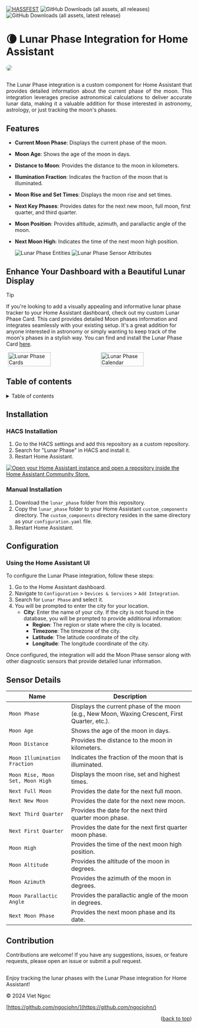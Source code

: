 <a name="readme-top"></a>

[![HASSFEST](https://github.com/ngocjohn/lunar-phase/actions/workflows/hassfest.yaml/badge.svg)](https://github.com/ngocjohn/lunar-phase/actions/workflows/hassfest.yaml) ![GitHub Downloads (all assets, all releases)](https://img.shields.io/github/downloads/ngocjohn/lunar-phase/total?style=flat&logo=homeassistantcommunitystore&logoSize=auto&label=Downloads&color=%2318BCF2) ![GitHub Downloads (all assets, latest release)](https://img.shields.io/github/downloads/ngocjohn/lunar-phase/latest/total?style=flat&logo=homeassistantcommunitystore&logoSize=auto)

# 🌘 Lunar Phase Integration for Home Assistant

<img src="https://raw.githubusercontent.com/ngocjohn/lunar-phase/main/assets/lunar-header.gif" style="border-radius: 8px" />

##

<p style="text-align: justify;">The Lunar Phase integration is a custom component for Home Assistant that provides detailed information about the current phase of the moon. This integration leverages precise astronomical calculations to deliver accurate lunar data, making it a valuable addition for those interested in astronomy, astrology, or just tracking the moon's phases.</p>

## Features

- **Current Moon Phase**: Displays the current phase of the moon.
- **Moon Age**: Shows the age of the moon in days.
- **Distance to Moon**: Provides the distance to the moon in kilometers.
- **Illumination Fraction**: Indicates the fraction of the moon that is illuminated.
- **Moon Rise and Set Times**: Displays the moon rise and set times.
- **Next Key Phases**: Provides dates for the next new moon, full moon, first quarter, and third quarter.
- **Moon Position**: Provides altitude, azimuth, and parallactic angle of the moon.
- **Next Moon High**: Indicates the time of the next moon high position.

  <img src="https://raw.githubusercontent.com/ngocjohn/lunar-phase/main/assets/lunar-entities.png" alt="Lunar Phase Entities">
  <img src="https://raw.githubusercontent.com/ngocjohn/lunar-phase/main/assets/lunar-phase.png" alt="Lunar Phase Sensor Attributes">

## Enhance Your Dashboard with a Beautiful Lunar Display

> [!TIP]
> If you're looking to add a visually appealing and informative lunar phase tracker to your Home Assistant dashboard, check out my custom Lunar Phase Card. This card provides detailed Moon phases information and integrates seamlessly with your existing setup. It's a great addition for anyone interested in astronomy or simply wanting to keep track of the moon's phases in a stylish way. You can find and install the Lunar Phase Card [here](https://github.com/ngocjohn/lunar-phase-card/).

<div style="display: flex; justify-content: space-around;">
  <img src="https://raw.githubusercontent.com/ngocjohn/lunar-phase/main/assets/lunar-default.png" alt="Lunar Phase Cards" width="48%" height="100%">
  <img src="https://raw.githubusercontent.com/ngocjohn/lunar-phase/main/assets/lunar-compact.png" alt="Lunar Phase Calendar" width="48%" height="100%">
</div>

## Table of contents

<details>
    <summary>Table of contents</summary>

- [Overview](#overview)
- [Features](#features)
- [Installation](#installation)
  - [HACS Installation](#hacs-installation)
  - [Manual Installation](#manual-installation)
- [Configuration](#configuration)
  - [Using the Home Assistant UI](#using-the-home-assistant-ui)
- [Sensor Details](#sensor-details)
- [Contribution](#contribution)

</details>

## Installation

### HACS Installation

1. Go to the HACS settings and add this repository as a custom repository.
2. Search for "Lunar Phase" in HACS and install it.
3. Restart Home Assistant.

[![Open your Home Assistant instance and open a repository inside the Home Assistant Community Store.](https://my.home-assistant.io/badges/hacs_repository.svg)](https://my.home-assistant.io/redirect/hacs_repository/?owner=ngocjohn&repository=lunar-phase&category=Integration)

### Manual Installation

1. Download the `lunar_phase` folder from this repository.
2. Copy the `lunar_phase` folder to your Home Assistant `custom_components` directory. The `custom_components` directory resides in the same directory as your `configuration.yaml` file.
3. Restart Home Assistant.

## Configuration

### Using the Home Assistant UI

To configure the Lunar Phase integration, follow these steps:

1. Go to the Home Assistant dashboard.
2. Navigate to `Configuration` > `Devices & Services` > `Add Integration`.
3. Search for `Lunar Phase` and select it.
4. You will be prompted to enter the city for your location.
   - **City**: Enter the name of your city. If the city is not found in the database, you will be prompted to provide additional information:
     - **Region**: The region or state where the city is located.
     - **Timezone**: The timezone of the city.
     - **Latitude**: The latitude coordinate of the city.
     - **Longitude**: The longitude coordinate of the city.

Once configured, the integration will add the Moon Phase sensor along with other diagnostic sensors that provide detailed lunar information.

## Sensor Details

| **Name**                         | **Description**                                                                                |
| -------------------------------- | ---------------------------------------------------------------------------------------------- |
| `Moon Phase`                     | Displays the current phase of the moon (e.g., New Moon, Waxing Crescent, First Quarter, etc.). |
| `Moon Age`                       | Shows the age of the moon in days.                                                             |
| `Moon Distance`                  | Provides the distance to the moon in kilometers.                                               |
| `Moon Illumination Fraction`     | Indicates the fraction of the moon that is illuminated.                                        |
| `Moon Rise, Moon Set, Moon High` | Displays the moon rise, set and highest times.                                                 |
| `Next Full Moon`                 | Provides the date for the next full moon.                                                      |
| `Next New Moon`                  | Provides the date for the next new moon.                                                       |
| `Next Third Quarter`             | Provides the date for the next third quarter moon phase.                                       |
| `Next First Quarter`             | Provides the date for the next first quarter moon phase.                                       |
| `Moon High`                      | Provides the time of the next moon high position.                                              |
| `Moon Altitude`                  | Provides the altitude of the moon in degrees.                                                  |
| `Moon Azimuth`                   | Provides the azimuth of the moon in degrees.                                                   |
| `Moon Parallactic Angle`         | Provides the parallactic angle of the moon in degrees.                                         |
| `Next Moon Phase`                | Provides the next moon phase and its date.                                                     |

## Contribution

Contributions are welcome! If you have any suggestions, issues, or feature requests, please open an issue or submit a pull request.

##

Enjoy tracking the lunar phases with the Lunar Phase integration for Home Assistant!

&copy; 2024 Viet Ngoc

[https://github.com/ngocjohn/](https://github.com/ngocjohn/)

<p align="right">(<a href="#readme-top">back to top</a>)</p>
